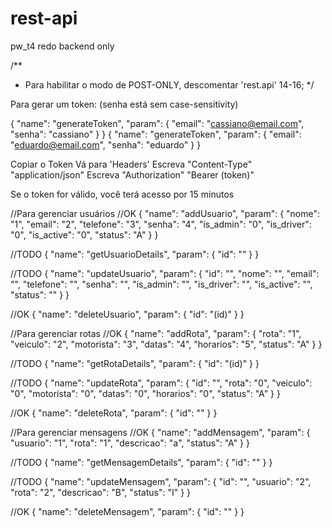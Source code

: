 # rest-api
pw_t4 redo backend only

/**
* Para habilitar o modo de POST-ONLY, descomentar 'rest.api' 14-16;
*/




Para gerar um token: 
(senha está sem case-sensitivity)

{
  "name": "generateToken",
  "param": {
    "email": "cassiano@email.com",
    "senha": "cassiano"
  }
}
{
  "name": "generateToken",
  "param": {
    "email": "eduardo@email.com",
    "senha": "eduardo"
  }
}





Copiar o Token 
Vá para 'Headers'
Escreva "Content-Type" "application/json"
Escreva "Authorization" "Bearer (token)"

Se o token for válido, você terá acesso por 15 minutos





//Para gerenciar usuários
//OK
{
  "name": "addUsuario",
  "param": {
    "nome": "1",
    "email": "2",
    "telefone": "3",
    "senha": "4",
    "is_admin": "0",
    "is_driver": "0",
    "is_active": "0",
    "status": "A"
  }
}

//TODO
{
  "name": "getUsuarioDetails",
  "param": {
    "id": ""
  }
}

//TODO
{
  "name": "updateUsuario",
  "param": {
    "id": "",
    "nome": "",
    "email": "",
    "telefone": "",
    "senha": "",
    "is_admin": "",
    "is_driver": "",
    "is_active": "",
    "status": ""
  }
}

//OK
{
  "name": "deleteUsuario",
  "param": {
    "id": "(id)"
  }
}





//Para gerenciar rotas
//OK
{
  "name": "addRota",
  "param": {
    "rota": "1",
    "veiculo": "2",
    "motorista": "3",
    "datas": "4",
    "horarios": "5",
    "status": "A"
  }
}

//TODO
{
  "name": "getRotaDetails",
  "param": {
    "id": "(id)"
  }
}

//TODO
{
  "name": "updateRota",
  "param": {
    "id": "",
    "rota": "0",
    "veiculo": "0",
    "motorista": "0",
    "datas": "0",
    "horarios": "0",
    "status": "A"
  }
}

//OK
{
  "name": "deleteRota",
  "param": {
    "id": ""
  }
}





//Para gerenciar mensagens
//OK
{
  "name": "addMensagem",
  "param": {
    "usuario": "1",
    "rota": "1",
    "descricao": "a",
    "status": "A"
  }
}

//TODO
{
  "name": "getMensagemDetails",
  "param": {
    "id": ""
  }
}

//TODO
{
  "name": "updateMensagem",
  "param": {
    "id": "",
    "usuario": "2",
    "rota": "2",
    "descricao": "B",
    "status": "I"
  }
}

//OK
{
  "name": "deleteMensagem",
  "param": {
    "id": ""
  }
}
